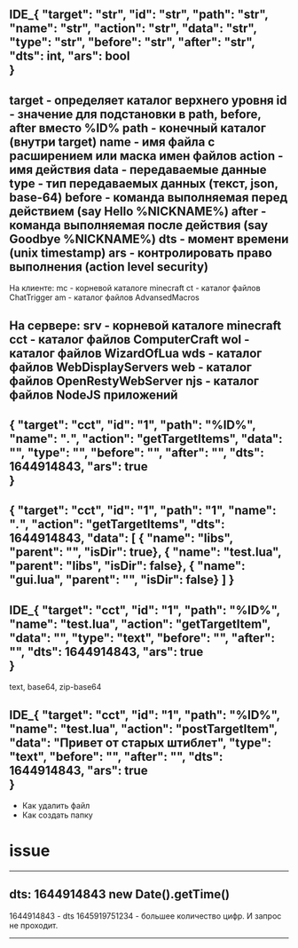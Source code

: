 IDE_{
  "target": "str",
  "id": "str",
  "path": "str",
  "name": "str",
  "action": "str",
  "data": "str",
  "type": "str",
  "before": "str",
  "after": "str",
  "dts": int,
  "ars": bool      
}
---------------------------------------------------------

target - определяет каталог верхнего уровня
id - значение для подстановки в path, before, after вместо %ID%
path - конечный каталог (внутри target)
name - имя файла с расширением или маска имен файлов
action - имя действия
data - передаваемые данные
type - тип передаваемых данных (текст, json, base-64)
before - команда выполняемая перед действием (say Hello %NICKNAME%)
after - команда выполняемая после действия (say Goodbye %NICKNAME%)
dts - момент времени (unix timestamp)
ars - контролировать право выполнения (action level security)
---------------------------------------------------------

На клиенте:
mc - корневой каталоге minecraft
ct - каталог файлов ChatTrigger
am - каталог файлов AdvansedMacros

На сервере:
srv - корневой каталоге minecraft
cct - каталог файлов ComputerCraft
wol - каталог файлов WizardOfLua
wds - каталог файлов WebDisplayServers
web - каталог файлов OpenRestyWebServer
njs - каталог файлов NodeJS приложений
------------------------------------------------------------------

{
  "target": "cct",
  "id": "1",
  "path": "%ID%",
  "name": "*.*",
  "action": "getTargetItems",
  "data": "",
  "type": "",
  "before": "",
  "after": "",
  "dts": 1644914843,
  "ars": true      
}
------------------------------------------------------------------------
{
    "target": "cct",
    "id": "1",
    "path": "1",
    "name": "*.*",
    "action": "getTargetItems",
    "dts": 1644914843,
    "data": [
        { "name": "libs", "parent": "",  "isDir": true},
        { "name": "test.lua", "parent": "libs",  "isDir": false},
        { "name": "gui.lua", "parent": "",  "isDir": false}
     ]
 } 
-----------------------------------------------------------------------------

IDE_{
  "target": "cct",
  "id": "1",
  "path": "%ID%",
  "name": "test.lua",
  "action": "getTargetItem",
  "data": "",
  "type": "text",
  "before": "",
  "after": "",
  "dts": 1644914843,
  "ars": true      
}
---------------------------------------------------------------------------

text, base64, zip-base64

IDE_{
  "target": "cct",
  "id": "1",
  "path": "%ID%",
  "name": "test.lua",
  "action": "postTargetItem",
  "data": "Привет от старых штиблет",
  "type": "text",
  "before": "",
  "after": "",
  "dts": 1644914843,
  "ars": true      
}
------------------------------------------------------------------------

* Как удалить файл
* Как создать папку










# issue
__________________________________________
dts: 1644914843 
new Date().getTime()
------------------------------------------

1644914843 - dts
1645919751234  - большее количество цифр. И запрос не проходит.

------------------------------------------
